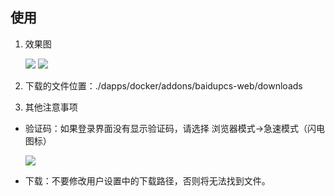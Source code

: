 ## 使用

1. 效果图

    ![](https://i.loli.net/2019/11/06/MDPWZJcGaBpUznr.png)
    ![](https://i.loli.net/2019/11/06/og54WlGZmM8PR9a.png)

2. 下载的文件位置：./dapps/docker/addons/baidupcs-web/downloads

3. 其他注意事项

- 验证码：如果登录界面没有显示验证码，请选择 浏览器模式->急速模式（闪电图标）
  
    ![](http://img02.shangguantv.com/pic/QQ截图20191106113201.png)

- 下载：不要修改用户设置中的下载路径，否则将无法找到文件。


